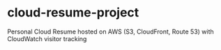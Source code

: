 # cloud-resume-project
Personal Cloud Resume hosted on AWS (S3, CloudFront, Route 53) with CloudWatch visitor tracking
